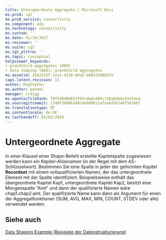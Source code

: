 ```yaml
---
title: Untergeordnete Aggregate | Microsoft Docs
ms.prod: sql
ms.prod_service: connectivity
ms.component: ado
ms.technology: connectivity
ms.custom: ''
ms.date: 01/19/2017
ms.reviewer: ''
ms.suite: sql
ms.tgt_pltfrm: ''
ms.topic: conceptual
helpviewer_keywords:
- grandchild aggregates [ADO]
- data shaping [ADO], grandchild aggregates
ms.assetid: 4162d35f-2ce1-4218-80a5-b6933348837e
caps.latest.revision: 11
author: MightyPen
ms.author: genemi
manager: craigg
ms.openlocfilehash: 79f5d0d06631f6fcdbdcd85c726a03bdc834faeb
ms.sourcegitcommit: 1740f3090b168c0e809611a7aa6fd514075616bf
ms.translationtype: MT
ms.contentlocale: de-DE
ms.lasthandoff: 05/03/2018
---
```

# <a name="grandchild-aggregates"></a>Untergeordnete Aggregate
In einer-Klausel einer Shape-Befehl erstellte Kapitelspalte zugewiesen werden kann ein *Kapitel-Aliasnamen* (in der Regel mit dem AS-Schlüsselwort). Bestimmen Sie eine Spalte in jeder der geformten Kapitel **Recordset** mit einem vollqualifizierten Namen, der das untergeordnete Element mit der Spalte identifiziert. Beispielsweise enthält das übergeordnete Kapitel Kap1, untergeordnete Kapitel Kap2, besitzt eine Mengenspalte "Amt" und dann der qualifizierte Namen wäre chap1.chap2.amt. Der qualifizierte Name kann dann als Argument für einen der Aggregatfunktionen (SUM, AVG, MAX, MIN, COUNT, STDEV oder alle) verwendet werden.  
  
## <a name="see-also"></a>Siehe auch  
 [Data Shaping Example (Beispiele der Datenstrukturierung)](../../../ado/guide/data/data-shaping-example.md)

